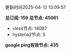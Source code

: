 更新时间2025-04-12 13:09:57

**总订阅: 159**
**总节点: 45061**
- vless节点: 14087
- hysteria2节点: 5

**google ping有效节点: 435**
